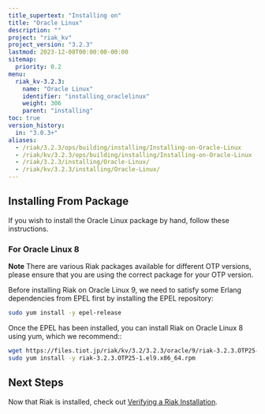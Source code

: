 ```yaml
---
title_supertext: "Installing on"
title: "Oracle Linux"
description: ""
project: "riak_kv"
project_version: "3.2.3"
lastmod: 2023-12-08T00:00:00-00:00
sitemap:
  priority: 0.2
menu:
  riak_kv-3.2.3:
    name: "Oracle Linux"
    identifier: "installing_oraclelinux"
    weight: 306
    parent: "installing"
toc: true
version_history:
  in: "3.0.3+"
aliases:
  - /riak/3.2.3/ops/building/installing/Installing-on-Oracle-Linux
  - /riak/kv/3.2.3/ops/building/installing/Installing-on-Oracle-Linux
  - /riak/3.2.3/installing/Oracle-Linux/
  - /riak/kv/3.2.3/installing/Oracle-Linux/
---
```


[install source index]: {{<baseurl>}}riak/kv/3.2.3/setup/installing/source
[install source erlang]: {{<baseurl>}}riak/kv/3.2.3/setup/installing/source/erlang
[install verify]: {{<baseurl>}}riak/kv/3.2.3/setup/installing/verify

## Installing From Package

If you wish to install the Oracle Linux package by hand, follow these
instructions.

### For Oracle Linux 8

**Note** There are various Riak packages available for different OTP versions, please ensure that you are using the correct package for your OTP version.

Before installing Riak on Oracle Linux 9, we need to satisfy some Erlang dependencies
from EPEL first by installing the EPEL repository:

```bash
sudo yum install -y epel-release
```

Once the EPEL has been installed, you can install Riak on Oracle Linux 8 using yum, which we recommend::

```bash
wget https://files.tiot.jp/riak/kv/3.2/3.2.3/oracle/9/riak-3.2.3.OTP25-1.el9.x86_64.rpm
sudo yum install -y riak-3.2.3.OTP25-1.el9.x86_64.rpm
```

## Next Steps

Now that Riak is installed, check out [Verifying a Riak Installation][install verify].

